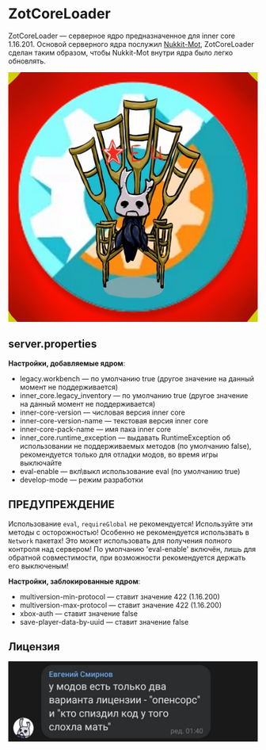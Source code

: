 # ZotCoreLoader

ZotCoreLoader — серверное ядро предназначенное для inner core 1.16.201.
Основой серверного ядра послужил [Nukkit-Mot](https://github.com/MemoriesOfTime/Nukkit-MOT), ZotCoreLoader сделан таким образом, чтобы Nukkit-Mot внутри ядра было легко обновлять.

![ZotCoreLoader](/.github/logo.png)

## server.properties

**Настройки, добавляемые ядром**:

* legacy.workbench — по умолчанию true (другое значение на данный момент не поддерживается)
* inner_core.legacy_inventory — по умолчанию true (другое значение на данный момент не поддерживается)
* inner-core-version — числовая версия inner core
* inner-core-version-name — текстовая версия inner core
* inner-core-pack-name — имя пака inner core
* inner_core.runtime_exception — выдавать RuntimeException об использовании не поддерживаемых методов (по умолчанию false), рекомендуется только для отладки модов, во время игры выключайте
* eval-enable — вкл\выкл использование eval (по умолчанию true)
* develop-mode — режим разработки

## ПРЕДУПРЕЖДЕНИЕ

Использование `eval`, `requireGlobal` не рекомендуется!
Используйте эти методы с осторожностью!
Особенно не рекомендуется использвать в `Network` пакетах!
Это может использовать для получения полного контроля над сервером!
По умолчанию 'eval-enable' включён, лишь для обратной совместимости, при возможности рекомендуется держать его выключеным!

**Настройки, заблокированные ядром**:

* multiversion-min-protocol — ставит значение 422 (1.16.200)
* multiversion-max-protocol — ставит значение 422 (1.16.200)
* xbox-auth — ставит значение false
* save-player-data-by-uuid — ставит значение false

## Лицензия

![Licensing](/.github/license.jpg)
